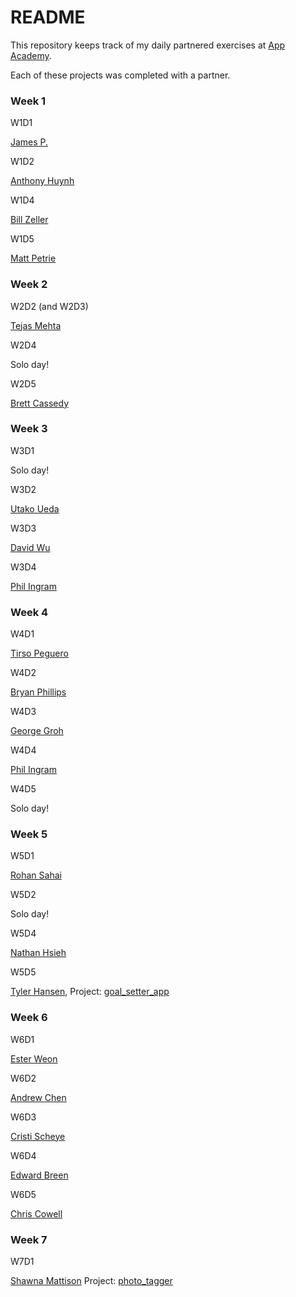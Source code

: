 # README

This repository keeps track of my daily partnered exercises at [App Academy](http://www.appacademy.io).

Each of these projects was completed with a partner.

### Week 1

W1D1

[James P.](https://github.com/jpa9)

W1D2

[Anthony Huynh](https://github.com/tohash)

W1D4

[Bill Zeller](https://github.com/wzeller)

W1D5

[Matt Petrie](https://github.com/doesthisonework)


### Week 2

W2D2 (and W2D3)

[Tejas Mehta](https://github.com/tejas1mehta)

W2D4

Solo day!

W2D5

[Brett Cassedy](https://github.com/bcassedy)


### Week 3

W3D1

Solo day!

W3D2

[Utako Ueda](https://github.com/utako)

W3D3

[David Wu](https://github.com/david-wu)

W3D4

[Phil Ingram](https://github.com/pingram)


### Week 4

W4D1

[Tirso Peguero](https://github.com/tpeg88)

W4D2

[Bryan Phillips](https://github.com/bdphilly)

W4D3

[George Groh](https://github.com/Inglorion-G)

W4D4

[Phil Ingram](https://github.com/pingram)

W4D5

Solo day!

### Week 5

W5D1

[Rohan Sahai](https://github.com/rsahai91)

W5D2

Solo day!

W5D4

[Nathan Hsieh](http://github.com/nhsiehgit)

W5D5

[Tyler Hansen](https://github.com/TylerNHansen),
Project: [goal_setter_app](https://github.com/TylerNHansen/goal_setter_app)

### Week 6

W6D1

[Ester Weon](https://github.com/esthersweon)

W6D2

[Andrew Chen](https://github.com/hanji83)

W6D3

[Cristi Scheye](https://github.com/CristiScheye)

W6D4

[Edward Breen](https://github.com/tedbreen)

W6D5

[Chris Cowell](https://github.com/cowell21)

### Week 7

W7D1

[Shawna Mattison](https://github.com/shawndromat)
Project: [photo_tagger](https://github.com/shawndromat/photo-tagger)